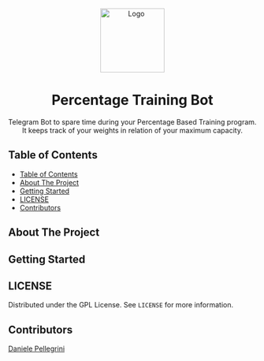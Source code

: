 <br />    
<p align="center">
<a href="https://github.com/danielepelleg/Percentage-Training-Bot">
    <img src="https://cdn-icons-png.flaticon.com/512/2738/2738580.png" alt="Logo" width="130" height="130">
</a>
<h1 align="center">Percentage Training Bot</h1>
<p align="center">
    Telegram Bot to spare time during your Percentage Based Training program. It keeps track of your weights in relation of your maximum capacity.
</p>
  
<!-- TABLE OF CONTENTS -->
## Table of Contents
  
- [Table of Contents](#table-of-contents)
- [About The Project](#about-the-project)
- [Getting Started](#getting-started)
- [LICENSE](#license)
- [Contributors](#contributors)

## About The Project

## Getting Started

## LICENSE

Distributed under the GPL License. See `LICENSE` for more information.

## Contributors

[Daniele Pellegrini](https://github.com/danielepelleg)


